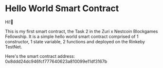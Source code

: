 # Hello World Smart Contract

Hi!:wave:

This is my first smart contract, the Task 2 in the Zuri x Nestcoin Blockgames Fellowship. It is a simple hello world smart contract comprised of 1 constructor, 1 state variable, 2 functions and deployed on the Rinkeby TestNet.

Here's the smart contract address: 0x8ddd24dc946fcf777640623a810099e11df3167b
